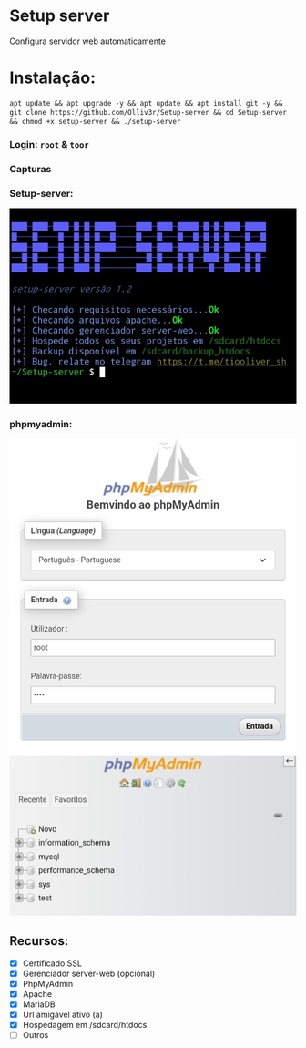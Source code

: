 # Setup server
Configura servidor web automaticamente

# Instalação:
```
apt update && apt upgrade -y && apt update && apt install git -y && git clone https://github.com/Olliv3r/Setup-server && cd Setup-server && chmod +x setup-server && ./setup-server
```
### Login: `root` & `toor`
### Capturas

### Setup-server:
![main](https://github.com/Olliv3r/Setup-server/blob/main/media/Main.jpg)

### phpmyadmin:
![painel](https://github.com/Olliv3r/Setup-server/blob/main/media/painel-admin.jpg)
![dashboard](https://github.com/Olliv3r/Setup-server/blob/main/media/painel-dashboard.jpg)

## Recursos:
- [x] Certificado SSL
- [x] Gerenciador server-web (opcional)
- [x] PhpMyAdmin
- [x] Apache
- [x] MariaDB
- [x] Url amigável ativo (a)
- [x] Hospedagem em /sdcard/htdocs
- [ ] Outros
